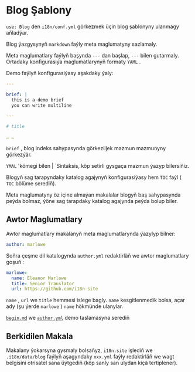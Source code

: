 # Blog Şablony

`use: Blog` den `i18n/conf.yml` görkezmek üçin blog şablonyny ulanmagy aňladýar.

Blog ýazgysynyň `markdown` faýly meta maglumatyny sazlamaly.

Meta maglumatlary faýlyň başynda `---` dan başlap, `---` bilen gutarmaly. Ortadaky konfigurasiýa maglumatlarynyň formaty `YAML` .

Demo faýlyň konfigurasiýasy aşakdaky ýaly:

```yml
---

brief: |
  this is a demo brief
  you can write multiline

---

# title

… …
```

`brief` , blog indeks sahypasynda görkeziljek mazmun mazmunyny görkezýär.

`YMAL` 'kömegi bilen | `Sintaksis, köp setirli gysgaça mazmun ýazyp bilersiňiz.

Blogyň sag tarapyndaky katalog agajynyň konfigurasiýasy hem `TOC` faýl ( `TOC` bölüme serediň).

Meta maglumatyny öz içine almaýan makalalar blogyň baş sahypasynda peýda bolmaz, ýöne sag tarapdaky katalog agajynda peýda bolup biler.

## Awtor Maglumatlary

Awtor maglumatlary makalanyň meta maglumatlarynda ýazylyp bilner:

```yml
author: marlowe
```

Soňra çeşme dil katalogynda `author.yml` redaktirläň we awtor maglumatlary goşuň :

```yml
marlowe:
  name: Eleanor Marlowe
  title: Senior Translator
  url: https://github.com/i18n-site
```

`name` , `url` we `title` hemmesi islege bagly. `name` kesgitlenmedik bolsa, açar ady (şu ýerde `marlowe` ) `name` hökmünde ulanylar.

[`begin.md`](https://github.com/i18n-site/demo.i18n.site/blob/main/en/blog/news/begin.md?plain=1) we [`author.yml`](https://github.com/i18n-site/demo.i18n.site/blob/main/en/author.yml) demo taslamasyna serediň

## Berkidilen Makala

Makalany ýokarsyna gysmaly bolsaňyz, `i18n.site` işlediň we `.i18n/data/blog` faýlyň aşagyndaky `xxx.yml` faýly redaktirläň we wagt belgisini otrisatel sana üýtgediň (köp sanly san ulydan kiçä tertiplener).